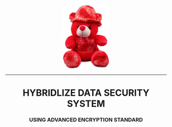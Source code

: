 <p align="center">
  <img src="https://github.com/divyanshojha99/PICBOX/blob/main/red-cute-king-teddy-bear-37-toyswala-original-imafa2y6upbg7zhz.jpeg" height="200"/>
</p>
<hr>
<h1 align="center">HYBRIDLIZE<img src=""> DATA SECURITY SYSTEM</h1>
<h3 align="center">USING ADVANCED ENCRYPTION STANDARD</h3>
<p align="center">
